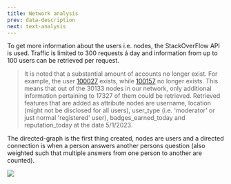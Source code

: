 ```yaml
---
title: Network analysis
prev: data-description
next: text-analysis
---
```


To get more information about the users i.e. nodes, the StackOverFlow API is used. Traffic is limited to 300 requests á day and information from up to 100 users can be retrieved per request.

> It is noted that a substantial amount of accounts no longer exist. For example, the user [100027](https://meta.stackoverflow.com/users/100027/) exists, while [100157](https://meta.stackoverflow.com/users/100157/) no longer exists. This means that out of the 30133 nodes in our network, only additional information pertaining to 17327 of them could be retrieved.
Retrieved features that are added as attribute nodes are username, location (might not be disclosed for all users), user_type (i.e. 'moderator' or just normal 'registered' user), badges_earned_today and reputation_today at the date 5/1/2023.

The directed-graph is the first thing created, nodes are users and a directed connection is when a person answers another persons question (also weighted such that multiple answers from one person to another are counted). 





<img src="/images/Network.png"/>